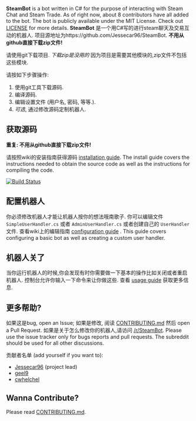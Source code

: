 **SteamBot** is a bot written in C# for the purpose of interacting with Steam Chat and Steam Trade.  As of right now, about 8 contributors have all added to the bot.  The bot is publicly available under the MIT License. Check out [LICENSE] for more details.
**SteamBot** 是一个用C#写的进行steam聊天及交易互动的机器人.  项目源地址为https://github.com/Jessecar96/SteamBot.
**不用从github直接下载zip文件!**

请使用git下载项目. *下载zip是没用的* 因为项目是需要其他模块的,zip文件不包括这些模块.

请按如下步骤操作:

1. 使用git工具下载源码.
2. 编译源码.
3. 编辑设置文件 (用户名, 密码, 等等.).
4. *可选*, 通过修改源码定制机器人.

## 获取源码

**重复: 不用从github直接下载zip文件!**

请按照wiki的安装指南获得源码 [installation guide]. The install guide covers the instructions needed to obtain the source code as well as the instructions for compiling the code.

[![Build Status](https://travis-ci.org/Jessecar96/SteamBot.png?branch=master)](https://travis-ci.org/Jessecar96/SteamBot)

## 配置机器人

你必须修改机器人才能让机器人按你的想法哦南歌子. 你可以编辑文件 `SimpleUserHandler.cs` 或者 `AdminUserHandler.cs` 或者创建自己的 `UserHandler`文件. 查看wiki上的编辑指南 [configuration guide] . This guide covers configuring a basic bot as well as creating a custom user handler.

## 机器人关了

当你运行机器人的时候,你会发现有时你需要做一下基本的操作比如关闭或者重启机器人. 控制台允许你输入一下命令来让你做这些. 查看 [usage guide] 获取更多信息.

## 更多帮助?
如果这是bug, open an Issue; 如果是修改, 阅读 [CONTRIBUTING.md] 然后 open a Pull Request.  如果是关于怎么修改你的机器人,请访问 [/r/SteamBot](http://www.reddit.com/r/SteamBot). Please use the issue tracker only for bugs reports and pull requests. The subreddit should be used for all other  discussions.


贡献者名单 (add yourself if you want to):

- [Jessecar96](http://steamcommunity.com/id/jessecar) (project lead)
- [geel9](http://steamcommunity.com/id/geel9)
- [cwhelchel](http://steamcommunity.com/id/cmw69krinkle)

## Wanna Contribute?
Please read [CONTRIBUTING.md].


   [installation guide]: https://github.com/Jessecar96/SteamBot/wiki/Installation-Guide
   [CONTRIBUTING.md]: https://github.com/Jessecar96/SteamBot/blob/master/CONTRIBUTING.md
   [LICENSE]: https://github.com/Jessecar96/SteamBot/blob/master/LICENSE
   [configuration guide]: https://github.com/Jessecar96/SteamBot/wiki/Configuration-Guide
   [usage guide]: https://github.com/Jessecar96/SteamBot/wiki/Usage-Guide
